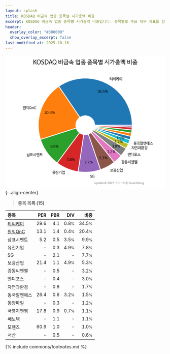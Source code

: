 ```yaml
---
layout: splash
title: KOSDAQ 비금속 업종 종목별 시가총액 비중
excerpt: KOSDAQ 비금속 업종 종목별 시가총액 비중입니다. 종목별로 주요 재무 지표를 함께 표시합니다.
header:
  overlay_color: "#800000"
  show_overlay_excerpt: false
last_modified_at: 2025-10-16
---
```



![KOSDAQ 비금속 업종 종목별 시가총액 비중](/stats/sector/images/kosdaq_업종_비금속_종목.png){: .align-center}


> **종목 목록 (15)**<a id="list"></a>

| **종목** | **PER** | **PBR** | **DIV** | **비중** |
| :------- | ------: | ------: | ------: | -------: |
| [티씨케이](/064760/) | 29.6 | 4.1 | 0.8<small>%</small> | 34.5<small>%</small> |
| [원익QnC](/074600/) | 13.1 | 1.4 | 0.4<small>%</small> | 20.4<small>%</small> |
| 삼표시멘트 | 5.2 | 0.5 | 3.5<small>%</small> | 9.9<small>%</small> |
| 유진기업 | - | 0.3 | 4.9<small>%</small> | 7.8<small>%</small> |
| SG | - | 2.1 | - | 7.7<small>%</small> |
| 보광산업 | 21.4 | 1.1 | 4.9<small>%</small> | 5.3<small>%</small> |
| 강동씨앤엘 | - | 0.5 | - | 3.2<small>%</small> |
| 앤디포스 | - | 0.4 | - | 3.0<small>%</small> |
| 자연과환경 | - | 0.8 | - | 1.7<small>%</small> |
| 동국알앤에스 | 26.4 | 0.6 | 3.2<small>%</small> | 1.5<small>%</small> |
| 동양파일 | - | 0.3 | - | 1.2<small>%</small> |
| 국영지앤엠 | 17.8 | 0.9 | 0.7<small>%</small> | 1.1<small>%</small> |
| 쎄노텍 | - | 1.1 | - | 1.1<small>%</small> |
| 모헨즈 | 60.9 | 1.0 | - | 1.0<small>%</small> |
| 서산 | - | 0.5 | - | 0.6<small>%</small> |

{% include commons/footnotes.md %}